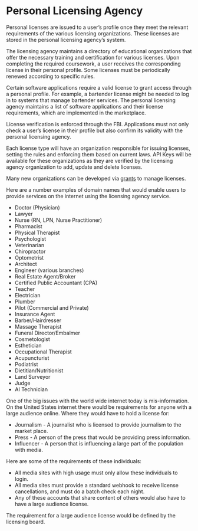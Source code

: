 # Personal Licensing Agency

Personal licenses are issued to a user’s profile once they meet the relevant requirements of the various licensing organizations. These licenses are stored in the personal licensing agency’s system.

The licensing agency maintains a directory of educational organizations that offer the necessary training and certification for various licenses. Upon completing the required coursework, a user receives the corresponding license in their personal profile. Some licenses must be periodically renewed according to specific rules.

Certain software applications require a valid license to grant access through a personal profile. For example, a bartender license might be needed to log in to systems that manage bartender services. The personal licensing agency maintains a list of software applications and their license requirements, which are implemented in the marketplace.

License verification is enforced through the FBI. Applications must not only check a user’s license in their profile but also confirm its validity with the personal licensing agency.

Each license type will have an organization responsible for issuing licenses, setting the rules and enforcing them based on current laws. API Keys will be available for these organizations as they are verified by the licensing agency organization to add, update and delete licenses.

Many new organizations can be developed via [grants](/grants/) to manage licenses.

Here are a number examples of domain names that would enable users to provide services on the internet using the licensing agency service.

- Doctor (Physician)
- Lawyer
- Nurse (RN, LPN, Nurse Practitioner)
- Pharmacist
- Physical Therapist
- Psychologist
- Veterinarian
- Chiropractor
- Optometrist
- Architect
- Engineer (various branches)
- Real Estate Agent/Broker
- Certified Public Accountant (CPA)
- Teacher
- Electrician
- Plumber
- Pilot (Commercial and Private)
- Insurance Agent
- Barber/Hairdresser
- Massage Therapist
- Funeral Director/Embalmer
- Cosmetologist
- Esthetician
- Occupational Therapist
- Acupuncturist
- Podiatrist
- Dietitian/Nutritionist
- Land Surveyor
- Judge
- AI Technician

One of the big issues with the world wide internet today is mis-information. On the United States internet there would be requirements for anyone with a large audience online. Where they would have to hold a license for:

- Journalism - A journalist who is licensed to provide journalism to the market place.
- Press - A person of the press that would be providing press information.
- Influencer - A person that is influencing a large part of the population with media.

Here are some of the requirements of these individuals:

- All media sites with high usage must only allow these individuals to login.
- All media sites must provide a standard webhook to receive license cancellations, and must do a batch check each night.
- Any of these accounts that share content of others would also have to have a large audience license.

The requirement for a large audience license would be defined by the licensing board.
